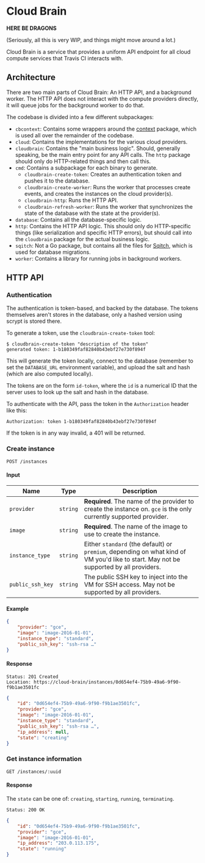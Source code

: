 # Cloud Brain

**HERE BE DRAGONS**

(Seriously, all this is very WIP, and things might move around a lot.)

Cloud Brain is a service that provides a uniform API endpoint for all cloud compute services that Travis CI interacts with.

## Architecture

There are two main parts of Cloud Brain: An HTTP API, and a background worker. The HTTP API does not interact with the compute providers directly, it will queue jobs for the background worker to do that.

The codebase is divided into a few different subpackages:

- `cbcontext`: Contains some wrappers around the [context](http://godoc.org/golang.org/x/net/context) package, which is used all over the remainder of the codebase.
- `cloud`: Contains the implementations for the various cloud providers.
- `cloudbrain`: Contains the "main business logic". Should, generally speaking, be the main entry point for any API calls. The `http` package should only do HTTP-related things and then call this.
- `cmd`: Contains a subpackage for each binary to generate.
  - `cloudbrain-create-token`: Creates an authentication token and pushes it to the database.
  - `cloudbrain-create-worker`: Runs the worker that processes create events, and creates the instances on the cloud provider(s).
  - `cloudbrain-http`: Runs the HTTP API.
  - `cloudbrain-refresh-worker`: Runs the worker that synchronizes the state of the database with the state at the provider(s).
- `database`: Contains all the database-specific logic.
- `http`: Contains the HTTP API logic. This should only do HTTP-specific things (like serialization and specific HTTP errors), but should call into the `cloudbrain` package for the actual business logic.
- `sqitch`: Not a Go package, but contains all the files for [Sqitch](http://sqitch.org/), which is used for database migrations.
- `worker`: Contains a library for running jobs in background workers.

## HTTP API

### Authentication

The authentication is token-based, and backed by the database. The tokens themselves aren't stores in the database, only a hashed version using scrypt is stored there.

To generate a token, use the `cloudbrain-create-token` tool:

```
$ cloudbrain-create-token "description of the token"
generated token: 1-b180349faf82840b43ebf27e730f894f
```

This will generate the token locally, connect to the database (remember to set the `DATABASE_URL` environment variable), and upload the salt and hash (which are also computed locally).

The tokens are on the form `id-token`, where the `id` is a numerical ID that the server uses to look up the salt and hash in the database.

To authenticate with the API, pass the token in the `Authorization` header like this:

``` HTTP
Authorization: token 1-b180349faf82840b43ebf27e730f894f
```

If the token is in any way invalid, a 401 will be returned.

### Create instance

```
POST /instances
```

#### Input

| Name             | Type     | Description |
| ---------------- | -------- | ----------- |
| `provider`       | `string` | **Required**. The name of the provider to create the instance on. `gce` is the only currently supported provider. |
| `image`          | `string` | **Required**. The name of the image to use to create the instance. |
| `instance_type`  | `string` | Either `standard` (the default) or `premium`, depending on what kind of VM you'd like to start. May not be supported by all providers. |
| `public_ssh_key` | `string` | The public SSH key to inject into the VM for SSH access. May not be supported by all providers. |

#### Example

``` JSON
{
	"provider": "gce",
	"image": "image-2016-01-01",
	"instance_type": "standard",
	"public_ssh_key": "ssh-rsa …"
}
```

#### Response

```
Status: 201 Created
Location: https://cloud-brain/instances/0d654ef4-75b9-49a6-9f90-f9b1ae3501fc
```

``` JSON
{
	"id": "0d654ef4-75b9-49a6-9f90-f9b1ae3501fc",
	"provider": "gce",
	"image": "image-2016-01-01",
	"instance_type": "standard",
	"public_ssh_key": "ssh-rsa …",
	"ip_address": null,
	"state": "creating"
}
```

### Get instance information

```
GET /instances/:uuid
```

#### Response

The `state` can be one of: `creating`, `starting`, `running`, `terminating`.

```
Status: 200 OK
```

``` JSON
{
	"id": "0d654ef4-75b9-49a6-9f90-f9b1ae3501fc",
	"provider": "gce",
	"image": "image-2016-01-01",
	"ip_address": "203.0.113.175",
	"state": "running"
}
```
